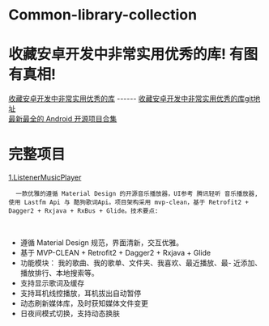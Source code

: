 # Common-library-collection
# 收藏安卓开发中非常实用优秀的库! 有图有真相!
[收藏安卓开发中非常实用优秀的库](https://juejin.im/entry/590c2538a22b9d0058e90f58) ------
[收藏安卓开发中非常实用优秀的库git地址](https://github.com/Blizzard-liu/AndroidUtils)
<br>
[最新最全的 Android 开源项目合集](https://juejin.im/entry/5908235861ff4b0066dc924a)


# 完整项目
[1.ListenerMusicPlayer](https://github.com/hefuyicoder/ListenerMusicPlayer)
<br>
```
  一款优雅的遵循 Material Design 的开源音乐播放器，UI参考 腾讯轻听 音乐播放器,使用 Lastfm Api 与 酷狗歌词Api。项目架构采用 mvp-clean，基于 Retrofit2 + Dagger2 + Rxjava + RxBus + Glide。技术要点:
```
<br>
          
 * 遵循 Material Design 规范，界面清新，交互优雅。 <br>  
 * 基于 MVP-CLEAN + Retrofit2 + Dagger2 + Rxjava + Glide <br>  
 * 功能模块： 我的歌曲、我的歌单、文件夹、我喜欢、最近播放、最- 近添加、播放排行、本地搜索等。<br>  
 * 支持显示歌词及缓存<br>  
 * 支持耳机线控播放，耳机拔出自动暂停<br>  
 * 动态刷新媒体库，及时获知媒体文件变更<br>  
 * 日夜间模式切换，支持动态换肤<br>  
